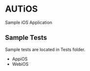# AUTiOS

Sample iOS Application

## Sample Tests

Sample tests are located in Tests folder.

- AppiOS
- WebiOS
